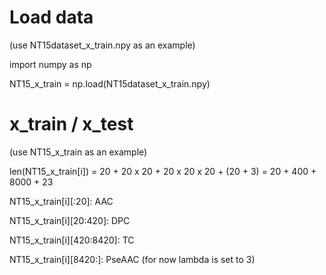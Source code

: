 # Load data
(use NT15dataset_x_train.npy as an example)

import numpy as np

NT15_x_train = np.load(NT15dataset_x_train.npy)

# x_train / x_test
(use NT15_x_train as an example)

len(NT15_x_train[i]) = 20 + 20 x 20 + 20 x 20 x 20 + (20 + 3) = 20 + 400 + 8000 + 23

NT15_x_train[i][:20]: AAC

NT15_x_train[i][20:420]: DPC

NT15_x_train[i][420:8420]: TC

NT15_x_train[i][8420:]: PseAAC (for now lambda is set to 3)
